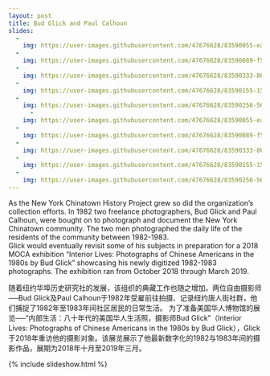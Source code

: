 ```yaml
---
layout: post
title: Bud Glick and Paul Calhoun  
slides:
  -
    img: https://user-images.githubusercontent.com/47676628/83590055-ea80c480-a522-11ea-954e-42deda254175.jpg
  -
    img: https://user-images.githubusercontent.com/47676628/83590089-f53b5980-a522-11ea-8863-abfed83195ac.jpg
  -
    img: https://user-images.githubusercontent.com/47676628/83590333-86aacb80-a523-11ea-8e07-6b5071e1142a.jpg
  -
    img: https://user-images.githubusercontent.com/47676628/83590155-156b1880-a523-11ea-995a-94ca192eee63.jpg
  -
    img: https://user-images.githubusercontent.com/47676628/83590256-56fbc380-a523-11ea-8568-3066f4a771db.jpg 
      -
    img: https://user-images.githubusercontent.com/47676628/83590055-ea80c480-a522-11ea-954e-42deda254175.jpg
  -
    img: https://user-images.githubusercontent.com/47676628/83590089-f53b5980-a522-11ea-8863-abfed83195ac.jpg
  -
    img: https://user-images.githubusercontent.com/47676628/83590333-86aacb80-a523-11ea-8e07-6b5071e1142a.jpg
  -
    img: https://user-images.githubusercontent.com/47676628/83590155-156b1880-a523-11ea-995a-94ca192eee63.jpg
  -
    img: https://user-images.githubusercontent.com/47676628/83590256-56fbc380-a523-11ea-8568-3066f4a771db.jpg 
---
```


As the New York Chinatown History Project grew so did the organization’s collection efforts.  In 1982 two freelance photographers, Bud Glick and Paul Calhoun, were bought on to photograph and document the New York Chinatown community.   The two men photographed the daily life of the residents of the community between 1982-1983.   
Glick would eventually revisit some of his subjects in preparation for a 2018 MOCA exhibition “Interior Lives: Photographs of Chinese Americans in the 1980s by Bud Glick” showcasing his newly digitized 1982-1983 photographs.  The exhibition ran from October 2018 through March 2019.  

随着纽约华埠历史研究社的发展，该组织的典藏工作也随之增加。两位自由摄影师──Bud Glick及Paul Calhoun于1982年受雇前往拍摄、记录纽约唐人街社群，他们捕捉了1982年至1983年间社区居民的日常生活。
为了准备美国华人博物馆的展览──“内部生活：八十年代的美国华人生活照，摄影师Bud Glick”（Interior Lives: Photographs of Chinese Americans in the 1980s by Bud Glick），Glick于2018年重访他的摄影对象。该展览展示了他最新数字化的1982与1983年间的摄影作品，展期为2018年十月至2019年三月。

{% include slideshow.html %}

